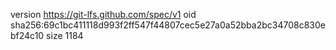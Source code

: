 version https://git-lfs.github.com/spec/v1
oid sha256:69c1bc411118d993f2ff547f44807cec5e27a0a52bba2bc34708c830ebf24c10
size 1184
